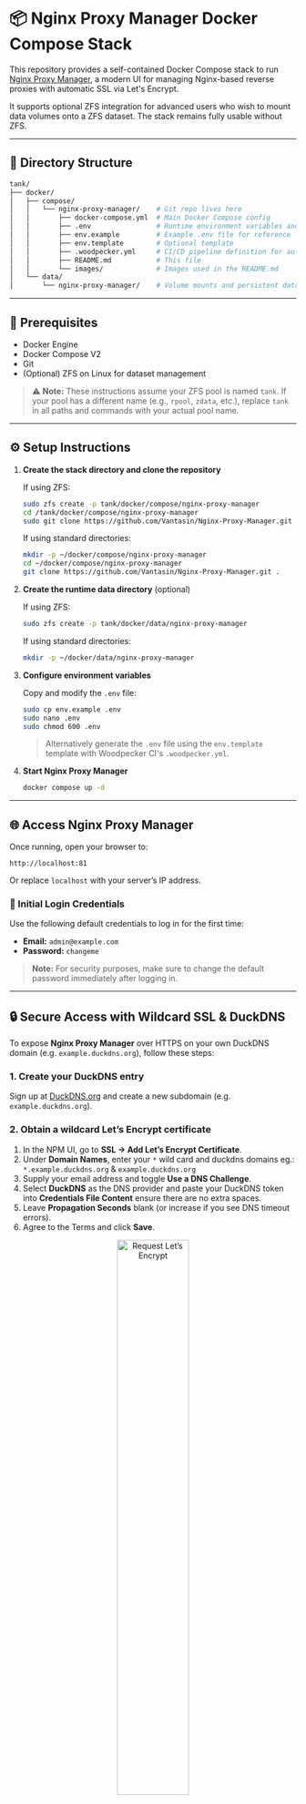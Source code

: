 # 📦 Nginx Proxy Manager Docker Compose Stack

This repository provides a self-contained Docker Compose stack to run [Nginx Proxy Manager](https://nginxproxymanager.com/), a modern UI for managing Nginx-based reverse proxies with automatic SSL via Let's Encrypt.

It supports optional ZFS integration for advanced users who wish to mount data volumes onto a ZFS dataset. The stack remains fully usable without ZFS.

---

## 📁 Directory Structure

```bash
tank/
├── docker/
│   ├── compose/
│   │   └── nginx-proxy-manager/    # Git repo lives here
│   │       ├── docker-compose.yml  # Main Docker Compose config
│   │       ├── .env                # Runtime environment variables and secrets (gitignored!)
│   │       ├── env.example         # Example .env file for reference
│   │       ├── env.template        # Optional template
│   │       ├── .woodpecker.yml     # CI/CD pipeline definition for auto-deploy
│   │       ├── README.md           # This file
│   │       └── images/             # Images used in the README.md
│   └── data/
│       └── nginx-proxy-manager/    # Volume mounts and persistent data
```

---

## 🧰 Prerequisites

* Docker Engine
* Docker Compose V2
* Git
* (Optional) ZFS on Linux for dataset management

> ⚠️ **Note:** These instructions assume your ZFS pool is named `tank`. If your pool has a different name (e.g., `rpool`, `zdata`, etc.), replace `tank` in all paths and commands
with your actual pool name.

---

## ⚙️ Setup Instructions

1. **Create the stack directory and clone the repository**

   If using ZFS:
   ```bash
   sudo zfs create -p tank/docker/compose/nginx-proxy-manager
   cd /tank/docker/compose/nginx-proxy-manager
   sudo git clone https://github.com/Vantasin/Nginx-Proxy-Manager.git .
   ```

   If using standard directories:
   ```bash
   mkdir -p ~/docker/compose/nginx-proxy-manager
   cd ~/docker/compose/nginx-proxy-manager
   git clone https://github.com/Vantasin/Nginx-Proxy-Manager.git .
   ```

2. **Create the runtime data directory** (optional)

   If using ZFS:
   ```bash
   sudo zfs create -p tank/docker/data/nginx-proxy-manager
   ```

   If using standard directories:
   ```bash
   mkdir -p ~/docker/data/nginx-proxy-manager
   ```

3. **Configure environment variables**

   Copy and modify the `.env` file:

   ```bash
   sudo cp env.example .env
   sudo nano .env
   sudo chmod 600 .env
   ```

   > Alternatively generate the `.env` file using the `env.template` template with Woodpecker CI's `.woodpecker.yml`.

4. **Start Nginx Proxy Manager**

   ```bash
   docker compose up -d
   ```

---


## 🌐 Access Nginx Proxy Manager

Once running, open your browser to:

```
http://localhost:81
```

Or replace `localhost` with your server’s IP address.

### 🔑 Initial Login Credentials

Use the following default credentials to log in for the first time:

- **Email:** `admin@example.com`
- **Password:** `changeme`

> **Note:** For security purposes, make sure to change the default password immediately after logging in.

---

## 🔒 Secure Access with Wildcard SSL & DuckDNS

To expose **Nginx Proxy Manager** over HTTPS on your own DuckDNS domain (e.g. `example.duckdns.org`), follow these steps:

### 1. Create your DuckDNS entry  
Sign up at [DuckDNS.org](https://www.duckdns.org/) and create a new subdomain (e.g. `example.duckdns.org`).  

### 2. Obtain a wildcard Let’s Encrypt certificate  
1. In the NPM UI, go to **SSL → Add Let’s Encrypt Certificate**.  
2. Under **Domain Names**, enter your `*` wild card and duckdns domains eg.:  
`*.example.duckdns.org` & `example.duckdns.org`
3. Supply your email address and toggle **Use a DNS Challenge**.  
4. Select **DuckDNS** as the DNS provider and paste your DuckDNS token into **Credentials File Content** ensure there are no extra spaces.  
5. Leave **Propagation Seconds** blank (or increase if you see DNS timeout errors).  
6. Agree to the Terms and click **Save**.  

<p align="center">
  <img
    src="images/encrypt.png"
    alt="Request Let’s Encrypt"
    style="width:50%; height:auto;"
  />
</p>

> **Tip:** using a wildcard cert means any sub-domain (`foo.example.duckdns.org`, `bar.example.duckdns.org`) will be covered.

> **Note:** you can use any domain you want, we just went with DuckDNS because it is free.

### 3. Add Nginx Proxy Manager itself as a secure proxy host  
1. In the NPM UI, click **Proxy Hosts → Add Proxy Host**.  
2. Under **Details**:  
    - **Domain Names**: `nginx.example.duckdns.org`  
    - **Scheme**: `http`  
    - **Forward Hostname / IP**: the local IP of your NPM container (e.g. your host IP address)  
    - **Forward Port**: `81`  
3. Switch to the **SSL** tab:  
    - Check **Enable SSL**  
    - From the **Certificate** dropdown select your `*.example.duckdns.org` certificate  
    - Enable **Force SSL** to redirect all HTTP → HTTPS  
4. Click **Save**.

> **Note:** if you want to self host your services and access them outside of your Local Network Area (LAN) without port forwarding you can use a VPN like [Tailscale](https://tailscale.com/download/linux) that provides Network Address Translation (NAT) Traversal. You simply need to install Tailscale on the host server, create a free account and use your host server's Tailscale IP in the **Forward Hostname / IP** field.

<p align="center">
  <img
    src="images/proxy-host.png"
    alt="New Proxy Host UI"
    style="width:50%; height:auto;"
  />
</p>

You can now visit your NPM dashboard securely at `https://nginx.example.duckdns.org`

---

## 🚀 Continuous Deployment with Woodpecker

This project includes a `.woodpecker.yml` pipeline for automated deployment using [Woodpecker CI](https://woodpecker-ci.org/).

When changes are pushed to the Git repository:
1. The pipeline is triggered by the Woodpecker server.
2. The `.env` file is rendered from `env.template` using `envsubst`.
3. The Docker Compose stack is restarted to apply updates.

> ⚠️ **Note:** the CI pipeline may break if Woodpecker CI depends on Nginx Proxy Manager, eg. Nginx Proxy Manager is the proxy host for the Woodpecker CI service.

---

## 🙏 Acknowledgments

- [ChatGPT](https://openai.com/chatgpt) for assistance in generating setup scripts and templates.
- [Docker](https://www.docker.com/) for container orchestration and runtime.
- [`envsubst`](https://man7.org/linux/man-pages/man1/envsubst.1.html) for lightweight environment variable substitution in template files.
- [jc21/nginx-proxy-manager](https://hub.docker.com/r/jc21/nginx-proxy-manager) the official Docker image used in this stack.
- [Nginx Proxy Manager](https://nginxproxymanager.com/) for making reverse proxy management accessible via a clean UI.
- [Tailscale](https://tailscale.com/) for providing seamless, secure mesh networking with automatic NAT traversal using WireGuard.
- [Woodpecker CI](https://woodpecker-ci.org/) for lightweight, self-hosted continuous integration.
- [ZFS](https://openzfs.org/) for advanced local filesystem features, dataset organization, and snapshotting.
